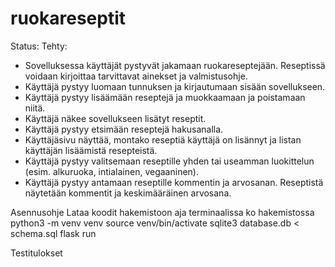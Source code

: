 # ruokareseptit

Status:
Tehty:
* Sovelluksessa käyttäjät pystyvät jakamaan ruokareseptejään. Reseptissä voidaan kirjoittaa tarvittavat ainekset ja valmistusohje.
* Käyttäjä pystyy luomaan tunnuksen ja kirjautumaan sisään sovellukseen.
* Käyttäjä pystyy lisäämään reseptejä ja muokkaamaan ja poistamaan niitä.
* Käyttäjä näkee sovellukseen lisätyt reseptit.
* Käyttäjä pystyy etsimään reseptejä hakusanalla.
* Käyttäjäsivu näyttää, montako reseptiä käyttäjä on lisännyt ja listan käyttäjän lisäämistä resepteistä.
* Käyttäjä pystyy valitsemaan reseptille yhden tai useamman luokittelun (esim. alkuruoka, intialainen, vegaaninen).
* Käyttäjä pystyy antamaan reseptille kommentin ja arvosanan. Reseptistä näytetään kommentit ja keskimääräinen arvosana.


Asennusohje
Lataa koodit hakemistoon
aja terminaalissa ko hakemistossa
python3 -m venv venv
source venv/bin/activate
sqlite3 database.db < schema.sql
flask run


Testitulokset 

